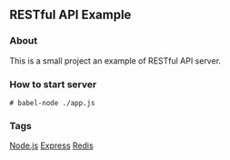 ## RESTful API Example

### About
This is a small project an example of RESTful API server.

### How to start server
```
# babel-node ./app.js
```

### Tags
[Node.js](https://nodejs.org/)
[Express](http://expressjs.com/)
[Redis](http://redis.io/)